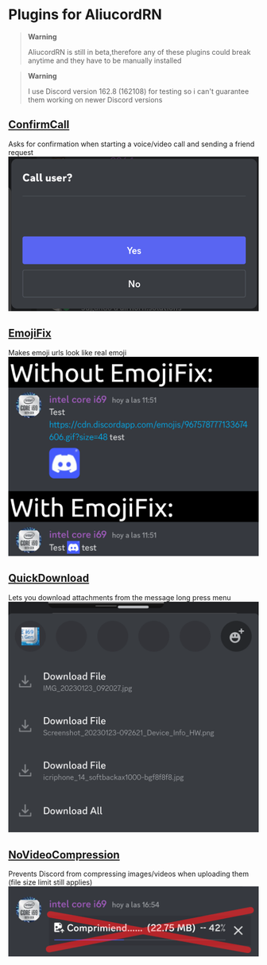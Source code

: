 # Plugins for AliucordRN

> **Warning**
>
> AliucordRN is still in beta,therefore any of these plugins could break anytime and they have to be manually installed

> **Warning**
>
> I use Discord version 162.8 (162108) for testing so i can't guarantee them working on newer Discord versions


## [ConfirmCall](https://github.com/Martinz64/AliucordRN-Plugins/raw/builds/ConfirmCall.zip)
Asks for confirmation when starting a voice/video call and sending a friend request
![](images/ConfirmCall.png)

## [EmojiFix](https://github.com/Martinz64/AliucordRN-Plugins/raw/builds/EmojiFix.zip)
Makes emoji urls look like real emoji
![EmojiFix](images/EmojiFix.png)

## [QuickDownload](https://github.com/Martinz64/AliucordRN-Plugins/raw/builds/QuickDownload.zip)
Lets you download attachments from the message long press menu
![QuickDownload](images/QuickDownload.png)

## [NoVideoCompression](https://github.com/Martinz64/AliucordRN-Plugins/raw/builds/NoVideoCompression.zip)
Prevents Discord from compressing images/videos when uploading them (file size limit still applies)
![NoVideoCompression](images/NoVideoCompression.png)